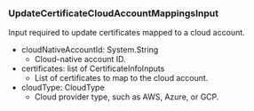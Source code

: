 ### UpdateCertificateCloudAccountMappingsInput
Input required to update certificates mapped to a cloud account.

- cloudNativeAccountId: System.String
  - Cloud-native account ID.
- certificates: list of CertificateInfoInputs
  - List of certificates to map to the cloud account.
- cloudType: CloudType
  - Cloud provider type, such as AWS, Azure, or GCP.
